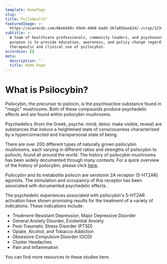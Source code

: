 ```yaml
---
template: HomePage
slug: ''
title: PsiloHealth™
featuredImage: >-
  https://ucarecdn.com/06e6d40c-69e9-4068-badd-367a05baeb2d/-/crop/1234x2043/0,0/-/preview/
subtitle: >-
  A team of healthcare professionals, community leaders, and psychonauts whose
  purpose is to provide education, awareness, and policy change regarding the
  therapeutic and clinical use of psilocybin.
accordion: []
meta:
  description: ''
  title: Home Page
---
```

# **What is Psilocybin?**

Psilocybin, the precursor to psilocin, is the psychoactive substance found in "magic" mushrooms. Both of these compounds produce psychedelic effects and are found within psilocybin mushrooms. 

Psychedelics (from the Greek, psyche: mind; delos: make visible, reveal) are substances that induce a heightened state of consciousness characterized by a hyperconnected and transpersonal state of being.

There are over 200 different types of naturally grown psilocybin mushrooms, each varying in different ratios and strengths of psilocybin to psilocin, found all around the world. The history of psilocybin mushrooms has been widely documented through many contexts. For a quick overview of the history of psilocybin, please click [here](https://www.psilohealth.co/posts/history-of-psilocybin/).

Psilocybin and its metabolite psilocin are serotonin 2A receptor (5-HT2AR) agonists. The stimulation and occupancy of this receptor has been associated with documented psychedelic effects.

The psychedelic experiences associated with psilocybin's 5-HT2AR activation have shown promising results for the treatment of a variety of indications. These indications include: 

* Treatment-Resistant Depression, Major Depressive Disorder
* General Anxiety Disorder, Existential Anxiety 
* Post-Traumatic Stress Disorder (PTSD)
* Opiate, Alcohol, and Tobacco Addiction
* Obsessive Compulsive Disorder (OCD)
* Cluster Headaches
* Pain and Inflammation

You can find more resources to these studies here.
